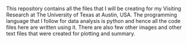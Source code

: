 This repository contains all the files that I will be creating for my Visiting Research at The University of Texas at Austin, USA. 
The programming language that I follow for data analysis is python and hence all the code files here are written using it. 
There are also few other images and other text files that were created for plotting and summary. 
